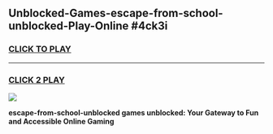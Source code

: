
## Unblocked-Games-escape-from-school-unblocked-Play-Online #4ck3i
<h3>
<a href="https://news.freeplayer.one?title=escape-from-school-unblocked&ref=3">CLICK TO PLAY</a></h3>
<hr>

<h3>
<a href="https://news.freeplayer.one?title=escape-from-school-unblocked&ref=3">CLICK 2 PLAY</a>
  
</h3>

<a href="https://news.freeplayer.one?title=escape-from-school-unblocked&ref=3"><img src="https://clearcache.store/games.png"></a>


**escape-from-school-unblocked games unblocked: Your Gateway to Fun and Accessible Online Gaming**
